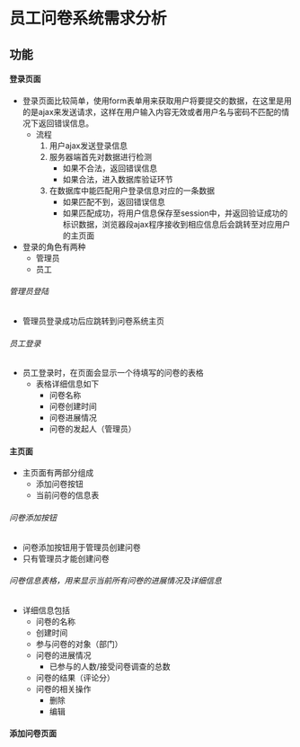 # 员工问卷系统需求分析

## 功能

#### 登录页面
- 登录页面比较简单，使用form表单用来获取用户将要提交的数据，在这里是用的是ajax来发送请求，这样在用户输入内容无效或者用户名与密码不匹配的情况下返回错误信息。
    - 流程
        1. 用户ajax发送登录信息
        2. 服务器端首先对数据进行检测
            - 如果不合法，返回错误信息
            - 如果合法，进入数据库验证环节
        3. 在数据库中能匹配用户登录信息对应的一条数据
            - 如果匹配不到，返回错误信息
            - 如果匹配成功，将用户信息保存至session中，并返回验证成功的标识数据，浏览器段ajax程序接收到相应信息后会跳转至对应用户的主页面
- 登录的角色有两种
    - 管理员
    - 员工

###### 管理员登陆
- 管理员登录成功后应跳转到问卷系统主页

###### 员工登录
- 员工登录时，在页面会显示一个待填写的问卷的表格
    - 表格详细信息如下
        - 问卷名称
        - 问卷创建时间
        - 问卷进展情况
        - 问卷的发起人（管理员）

#### 主页面
- 主页面有两部分组成
    - 添加问卷按钮
    - 当前问卷的信息表

###### 问卷添加按钮
- 问卷添加按钮用于管理员创建问卷
- 只有管理员才能创建问卷

###### 问卷信息表格，用来显示当前所有问卷的进展情况及详细信息
- 详细信息包括
    - 问卷的名称
    - 创建时间
    - 参与问卷的对象（部门）
    - 问卷的进展情况
        - 已参与的人数/接受问卷调查的总数
    - 问卷的结果（评论分）
    - 问卷的相关操作
        - 删除
        - 编辑

#### 添加问卷页面



